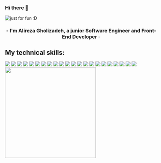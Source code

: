 ### Hi there 👋

<img src= "https://user-images.githubusercontent.com/64093004/189521894-75c31948-3701-442a-b7a6-2e2e222dccf9.svg" alt="just for fun :D">
<br>

<h3 align="center">
   - I'm Alireza Gholizadeh, a junior Software Engineer and Front-End Developer -<br>
</h3>

<div>
   <h2> My technical skills: </h2>
   <img src= "https://img.shields.io/badge/html5-%23E34F26.svg?style=for-the-badge&logo=html5&logoColor=white">
   <img src= "https://img.shields.io/badge/css3-%231572B6.svg?style=for-the-badge&logo=css3&logoColor=white">
   <img src= "https://img.shields.io/badge/tailwindcss-%2338B2AC.svg?style=for-the-badge&logo=tailwind-css&logoColor=white">
   <img src= "https://img.shields.io/badge/bootstrap-%23563D7C.svg?style=for-the-badge&logo=bootstrap&logoColor=white">
   <img src= "https://img.shields.io/badge/SASS-hotpink.svg?style=for-the-badge&logo=SASS&logoColor=white">
   <img src= "https://img.shields.io/badge/javascript-%23323330.svg?style=for-the-badge&logo=javascript&logoColor=%23F7DF1E">
   <img src= "https://img.shields.io/badge/react-%2320232a.svg?style=for-the-badge&logo=react&logoColor=%2361DAFB">
   <img src= "https://img.shields.io/badge/React_Router-CA4245?style=for-the-badge&logo=react-router&logoColor=white">
   <img src= "https://img.shields.io/badge/React%20Hook%20Form-%23EC5990.svg?style=for-the-badge&logo=reacthookform&logoColor=white">
   <img src= "https://img.shields.io/badge/redux-%23593d88.svg?style=for-the-badge&logo=redux&logoColor=white">
   <img src= "https://img.shields.io/badge/typescript-%23007ACC.svg?style=for-the-badge&logo=typescript&logoColor=white">
   <img src= "https://img.shields.io/badge/java-%23ED8B00.svg?style=for-the-badge&logo=java&logoColor=white">
   <img src= "https://img.shields.io/badge/python-3670A0?style=for-the-badge&logo=python&logoColor=ffdd54">
   <img src= "https://img.shields.io/badge/c++-%2300599C.svg?style=for-the-badge&logo=c%2B%2B&logoColor=white">
   <img src="https://img.shields.io/badge/-vscode-23A9F2?style=flat-square&logo=Visual%20Studio%20Code&logoColor=white"/>
   <img src="https://img.shields.io/badge/-Git-F44D27?style=flat-square&logo=Git&logoColor=white"/>
   <img src="https://img.shields.io/badge/-Github-181717?style=flat-square&logo=GitHub&logoColor=white"/>
   <img src="https://img.shields.io/badge/-Algorithms-1C78C0?style=flat-square&logo=Algorithms&logoColor=white"/>
   <img src="https://img.shields.io/badge/-Data%20Structures-E4405F?style=flat-square&logo=DataStructures&logoColor=white"/>
   <img src="https://img.shields.io/badge/-VHDL-4C5459?style=flat-square&logo=VHDL&logoColor=white"/>
   <img src="https://img.shields.io/badge/-Arduino-23A9F2?style=flat-square&logo=Arduino&logoColor=white"/>
   <img src="https://img.shields.io/badge/-MySQL-F29111?style=flat-square&logo=MySQL&logoColor=white"/>
   
   <div>
   <img width="300" src=https://github-readme-stats.vercel.app/api/top-langs/?username=alirza-gz&title_color=61dafb&text_color=ffffff&icon_color=61dafb&bg_color=20232a&langs_count=10&layout=compact&border_color=61dafb&hide_border=true)(https://github.com/alirza-gz/github-readme-stats">
</div>
</div>
<br>

